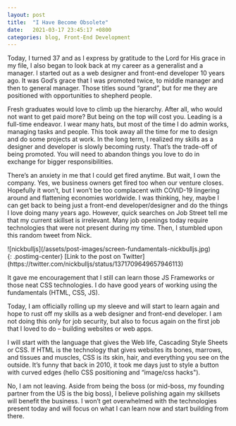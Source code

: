 ```yaml
---
layout: post
title:  "I Have Become Obsolete"
date:   2021-03-17 23:45:17 +0800
categories: blog, Front-End Development
---
```

Today, I turned 37 and as I express by gratitude to the Lord for His grace in my file, I also began to look back at my career as a generalist and a manager. I started out as a web designer and front-end developer 10 years ago. It was God’s grace that I was promoted twice, to middle manager and then to general manager. Those titles sound “grand”, but for me they are positioned with opportunities to shepherd people. 

Fresh graduates would love to climb up the hierarchy. After all, who would not want to get paid more? But being on the top will cost you. Leading is a full-time endeavor. I wear many hats, but most of the time I do admin works, managing tasks and people. This took away all the time for me to design and do some projects at work. In the long term, I realized my skills as a designer and developer is slowly becoming rusty. That’s the trade-off of being promoted. You will need to abandon things you love to do in exchange for bigger responsibilities.

There’s an anxiety in me that I could get fired anytime. But wait, I own the company. Yes, we business owners get fired too when our venture closes. Hopefully it won’t, but I won’t be too complacent with COVID-19 lingering around and flattening economies worldwide.  I was thinking, hey, maybe I can get back to being just a front-end developer/designer and do the things I love doing many years ago. However, quick searches on Job Street tell me that my current skillset is irrelevant. Many job openings today require technologies that were not present during my time.
Then, I stumbled upon this random tweet from Nick. 

<div class="post-page-image" markdown="1">
![nickbulljs](/assets/post-images/screen-fundamentals-nickbulljs.jpg)
</div>{: .postimg-center}
[Link to the post on Twitter](https://twitter.com/nickbulljs/status/1371709649657946113)

It gave me encouragement that I still can learn those JS Frameworks or those neat CSS technologies. I do have good years of working using the fundamentals (HTML, CSS, JS). 

Today, I am officially rolling up my sleeve and will start to learn again and hope to rust off my skills as a web designer and front-end developer. I am not doing this only for job security, but also to focus again on the first job that I loved to do – building websites or web apps.

I will start with the language that gives the Web life, Cascading Style Sheets or CSS. If HTML is the technology that gives websites its bones, marrows, and tissues and muscles, CSS is its skin, hair, and everything you see on the outside. It’s funny that back in 2010, it took me days just to style a button with curved edges (hello CSS positioning and “image/css hacks").

No, I am not leaving. Aside from being the boss (or mid-boss, my founding partner from the US is the big boss), I believe polishing again my skillsets will benefit the business. I won’t get overwhelmed with the technologies present today and will focus on what I can learn now and start building from there. 

